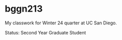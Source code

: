 # bggn213
My classwork for Winter 24 quarter at UC San Diego. 



Status: Second Year Graduate Student
